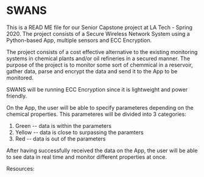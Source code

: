 # SWANS

This is a READ ME file for our Senior Capstone project at LA Tech - Spring 2020. 
The project consists of a Secure Wireless Network System using a Python-based App, multiple sensors and ECC Encryption. 

The project consists of a cost effective alternative to the existing monitoring systems in chemical plants and/or oil refineries in a secured manner. The purpose of the project is to monitor some sort of chemmical in a reservoir, gather data, parse and encrypt the data and send it to the App to be monitored. 

SWANS will be running ECC Encryption since it is lightweight and power friendly. 

On the App, the user will be able to specify parameteres depending on the chemical properties. 
This parameteres will be divided into 3 categories:
1. Green -- data is within the parameters
2. Yellow -- data is close to surpassing the paramters
3. Red -- data is out of the parameters

After having successfully received the data on the App, the user will be able to see data in real time and monitor different properties at once. 


Resources:
  
